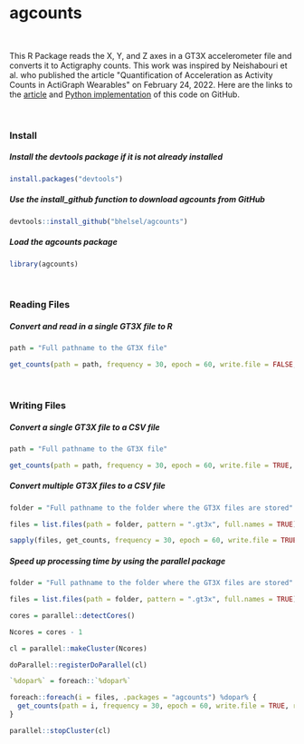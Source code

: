 # agcounts

<br>

This R Package reads the X, Y, and Z axes in a GT3X accelerometer file and converts it to Actigraphy counts. This work was inspired by Neishabouri et al. who published the article "Quantification of Acceleration as Activity Counts in ActiGraph Wearables" on February 24, 2022. Here are the links to the <a href = https://www.researchsquare.com/article/rs-1370418/v1>article</a> and <a href = https://github.com/actigraph/agcounts>Python implementation</a> of this code on GitHub.

<br>

### Install

##### Install the devtools package if it is not already installed

```r
install.packages("devtools")
```

##### Use the install_github function to download agcounts from GitHub

```r
devtools::install_github("bhelsel/agcounts")
```
##### Load the agcounts package

```r
library(agcounts)
```
<br>

### Reading Files

##### Convert and read in a single GT3X file to R

```r
path = "Full pathname to the GT3X file"

get_counts(path = path, frequency = 30, epoch = 60, write.file = FALSE, return.data = TRUE)
```

<br>

### Writing Files

##### Convert a single GT3X file to a CSV file

```r
path = "Full pathname to the GT3X file"

get_counts(path = path, frequency = 30, epoch = 60, write.file = TRUE, return.data = FALSE)
```

##### Convert multiple GT3X files to a CSV file

```r
folder = "Full pathname to the folder where the GT3X files are stored"

files = list.files(path = folder, pattern = ".gt3x", full.names = TRUE)

sapply(files, get_counts, frequency = 30, epoch = 60, write.file = TRUE, return.data = FALSE)
```

##### Speed up processing time by using the parallel package

```r
folder = "Full pathname to the folder where the GT3X files are stored"

files = list.files(path = folder, pattern = ".gt3x", full.names = TRUE)

cores = parallel::detectCores()

Ncores = cores - 1

cl = parallel::makeCluster(Ncores)

doParallel::registerDoParallel(cl)

`%dopar%` = foreach::`%dopar%`

foreach::foreach(i = files, .packages = "agcounts") %dopar% {
  get_counts(path = i, frequency = 30, epoch = 60, write.file = TRUE, return.data = FALSE)
}

parallel::stopCluster(cl)

```







